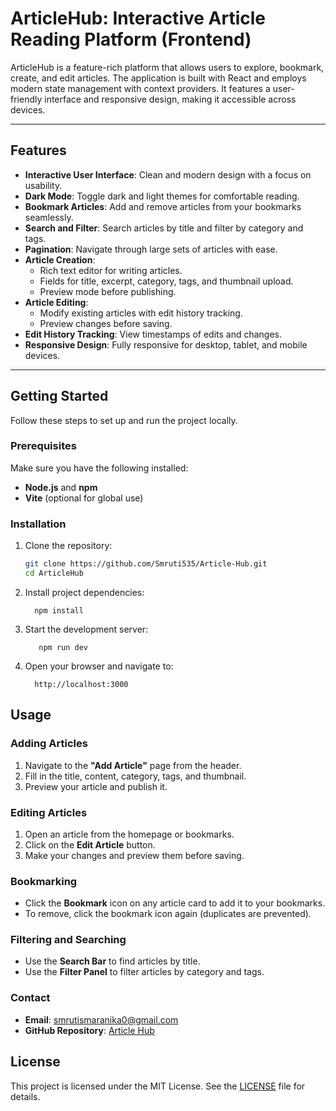 # ArticleHub: Interactive Article Reading Platform (Frontend)

ArticleHub is a feature-rich platform that allows users to explore, bookmark, create, and edit articles. The application is built with React and employs modern state management with context providers. It features a user-friendly interface and responsive design, making it accessible across devices.

---

## Features

- **Interactive User Interface**: Clean and modern design with a focus on usability.
- **Dark Mode**: Toggle dark and light themes for comfortable reading.
- **Bookmark Articles**: Add and remove articles from your bookmarks seamlessly.
- **Search and Filter**: Search articles by title and filter by category and tags.
- **Pagination**: Navigate through large sets of articles with ease.
- **Article Creation**:
  - Rich text editor for writing articles.
  - Fields for title, excerpt, category, tags, and thumbnail upload.
  - Preview mode before publishing.
- **Article Editing**:
  - Modify existing articles with edit history tracking.
  - Preview changes before saving.
- **Edit History Tracking**: View timestamps of edits and changes.
- **Responsive Design**: Fully responsive for desktop, tablet, and mobile devices.

---

## Getting Started

Follow these steps to set up and run the project locally.

### Prerequisites

Make sure you have the following installed:
- **Node.js** and **npm**
- **Vite** (optional for global use)

### Installation

1. Clone the repository:
   ```bash
   git clone https://github.com/Smruti535/Article-Hub.git
   cd ArticleHub

2. Install project dependencies:

   ``` 
     npm install
3. Start the development server:
    ```
       npm run dev
4. Open your browser and navigate to:
   ```
     http://localhost:3000
## Usage

### Adding Articles
1. Navigate to the **"Add Article"** page from the header.
2. Fill in the title, content, category, tags, and thumbnail.
3. Preview your article and publish it.

### Editing Articles
1. Open an article from the homepage or bookmarks.
2. Click on the **Edit Article** button.
3. Make your changes and preview them before saving.

### Bookmarking
- Click the **Bookmark** icon on any article card to add it to your bookmarks.
- To remove, click the bookmark icon again (duplicates are prevented).

### Filtering and Searching
- Use the **Search Bar** to find articles by title.
- Use the **Filter Panel** to filter articles by category and tags.

### Contact
 - **Email**: [smrutismaranika0@gmail.com](mailto:your-email@gmail.com)
- **GitHub Repository**: [Article Hub](https://github.com/Smruti535/Article-Hub)




## License

This project is licensed under the MIT License. See the  [LICENSE](https://choosealicense.com/licenses/mit/) file for details.
